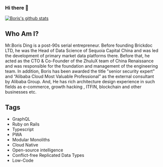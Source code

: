 ### Hi there 👋

[![Boris's github stats](https://github-readme-stats.vercel.app/api?username=0xding&count_private=true&show_icons=true)](https://github.com/anuraghazra/github-readme-stats)

## Who Am I?

Mr.Boris Ding is a post-90s serial entrepreneur. Before founding Brickdoc LTD, he was the Head of Data Science of Sequoia Capital China and was led the development of primary market data platforms there. Before that, he acted as the  CTO & Co-Founder of the ZhuluX team of China Renaissance and was responsible for the foundation and management of the engineering team.
In addition, Boris has been awarded the title "senior security expert" and “Alibaba Cloud Most Valuable Professional” as the external consultant by Alibaba Group. And, He has rich architecture design experience in such fields as e-commerce, growth hacking , ITFIN, blockchain and other businesses etc. 



## Tags

* GraphQL
* Ruby on Rails
* Typescript
* PWA
* Modular Monoliths
* Cloud Native
* Open-source intelligence
* Conflict-free Replicated Data Types
* Low-Code
